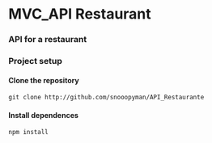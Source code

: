 # MVC_API Restaurant

###  API for a restaurant



### Project setup
#### Clone the repository
````
git clone http://github.com/snooopyman/API_Restaurante
````

#### Install dependences
```
npm install 
```

